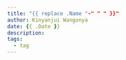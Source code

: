 ```yaml
---
title: "{{ replace .Name "-" " " }}"
author: Kinyanjui Wangonya
date: {{ .Date }}
description:
tags:
  - tag
---
```

